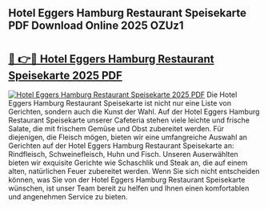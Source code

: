 ## Hotel Eggers Hamburg Restaurant Speisekarte PDF Download Online 2025 OZUz1

# <h2><a href="http://gc6phvq.nevu.top/?p=Hotel+Eggers+Hamburg+Restaurant+Speisekarte">🔗 👉🔴 Hotel Eggers Hamburg Restaurant Speisekarte 2025 PDF</a></h2>

[![Hotel Eggers Hamburg Restaurant Speisekarte 2025 PDF](https://i.imgur.com/dBaPXMq.png)](http://gc6phvq.nevu.top/?p=Hotel+Eggers+Hamburg+Restaurant+Speisekarte)
Die Hotel Eggers Hamburg Restaurant Speisekarte ist nicht nur eine Liste von Gerichten, sondern auch die Kunst der Wahl. Auf der Hotel Eggers Hamburg Restaurant Speisekarte unserer Cafeteria stehen viele leichte und frische Salate, die mit frischem Gemüse und Obst zubereitet werden. Für diejenigen, die Fleisch mögen, bieten wir eine umfangreiche Auswahl an Gerichten auf der Hotel Eggers Hamburg Restaurant Speisekarte an: Rindfleisch, Schweinefleisch, Huhn und Fisch. Unseren Auserwählten bieten wir exquisite Gerichte wie Schaschlik und Steak an, die auf einem alten, natürlichen Feuer zubereitet werden. Wenn Sie sich nicht entscheiden können, was Sie von der Hotel Eggers Hamburg Restaurant Speisekarte wünschen, ist unser Team bereit zu helfen und Ihnen einen komfortablen und angenehmen Service zu bieten.
